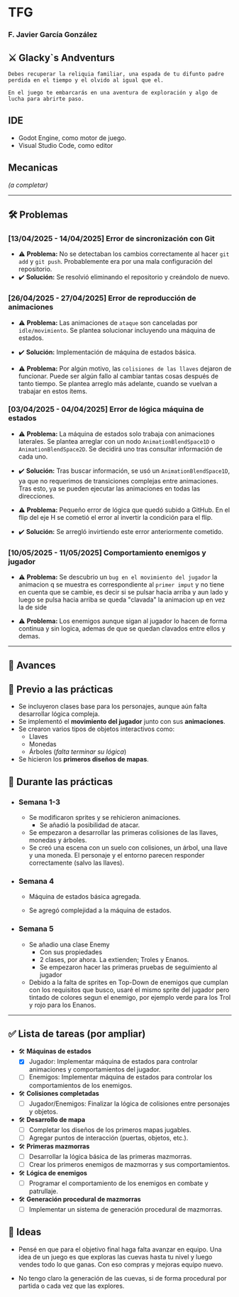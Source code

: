 # TFG

### F. Javier García González

## ⚔️ Glacky`s Andventurs

    Debes recuperar la reliquia familiar, una espada de tu difunto padre
    perdida en el tiempo y el olvido al igual que el.

    En el juego te embarcarás en una aventura de exploración y algo de lucha para abrirte paso.

## IDE

- Godot Engine, como motor de juego.
- Visual Studio Code, como editor

## Mecanicas

_(a completar)_

---

## 🛠️ Problemas

### [13/04/2025 - 14/04/2025] Error de sincronización con Git

- ⚠️ **Problema:** No se detectaban los cambios correctamente al hacer `git add` y `git push`.
  Probablemente era por una mala configuración del repositorio.
- ✔️ **Solución:** Se resolvió eliminando el repositorio y creándolo de nuevo.

### [26/04/2025 - 27/04/2025] Error de reproducción de animaciones

- ⚠️ **Problema:** Las animaciones de `ataque` son canceladas por `idle/movimiento`. Se plantea solucionar incluyendo una máquina de estados.
- ✔️ **Solución:** Implementación de máquina de estados básica.

- ⚠️ **Problema:** Por algún motivo, las `colisiones de las llaves` dejaron de funcionar. Puede ser algún fallo al cambiar tantas cosas después de tanto tiempo. Se plantea arreglo más adelante, cuando se vuelvan a trabajar en estos ítems.

### [03/04/2025 - 04/04/2025] Error de lógica máquina de estados

- ⚠️ **Problema:** La máquina de estados solo trabaja con animaciones laterales. Se plantea arreglar con un nodo `AnimationBlendSpace1D` o `AnimationBlendSpace2D`. Se decidirá uno tras consultar información de cada uno.
- ✔️ **Solución:** Tras buscar información, se usó un `AnimationBlendSpace1D`, ya que no requerimos de transiciones complejas entre animaciones. Tras esto, ya se pueden ejecutar las animaciones en todas las direcciones.

- ⚠️ **Problema:** Pequeño error de lógica que quedó subido a GitHub. En el flip del eje H se cometió el error al invertir la condición para el flip.
- ✔️ **Solución:** Se arregló invirtiendo este error anteriormente cometido.

### [10/05/2025 - 11/05/2025] Comportamiento enemigos y jugador

- ⚠️ **Problema:** Se descubrio un `bug en el movimiento del jugador` la animacion q se muestra es correspondiente al `primer imput` y no tiene en cuenta que se cambie, es decir si se pulsar hacia arriba y aun lado y luego se pulsa hacia arriba se queda "clavada" la animacion up en vez la de side

- ⚠️ **Problema:** Los enemigos aunque sigan al jugador lo hacen de forma continua y sin logica, ademas de que se quedan clavados entre ellos y demas.

---

## 🚀 Avances

## 🔹 Previo a las prácticas

- Se incluyeron clases base para los personajes, aunque aún falta desarrollar lógica compleja.
- Se implementó el **movimiento del jugador** junto con sus **animaciones**.
- Se crearon varios tipos de objetos interactivos como:
  - Llaves
  - Monedas
  - Árboles
  (_falta terminar su lógica_)
- Se hicieron los **primeros diseños de mapas**.

## 🔹 Durante las prácticas

- ### Semana 1-3

  - Se modificaron sprites y se rehicieron animaciones.
    - Se añadió la posibilidad de atacar.
  - Se empezaron a desarrollar las primeras colisiones de las llaves, monedas y árboles.
  - Se creó una escena con un suelo con colisiones, un árbol, una llave y una moneda. El personaje y el entorno parecen responder correctamente (salvo las llaves).

- ### Semana 4

  - Máquina de estados básica agregada.

  - Se agregó complejidad a la máquina de estados.

- ### Semana 5

  - Se añadio una clase Enemy
    - Con sus propiedades
    - 2 clases, por ahora. La extienden; Troles y Enanos.
    - Se empezaron hacer las primeras pruebas de seguimiento al jugador
  - Debido a la falta de sprites en Top-Down de enemigos que cumplan con los requisitos que busco, usaré el mismo sprite del jugador pero tintado de colores segun el enemigo, por ejemplo verde para los Trol y rojo para los Enanos.

---

## ✅ Lista de tareas (por ampliar)

- 🛠️ **Máquinas de estados**
  - [x] Jugador: Implementar máquina de estados para controlar animaciones y comportamientos del jugador.
  - [ ] Enemigos: Implementar máquina de estados para controlar los comportamientos de los enemigos.

- 🛠️ **Colisiones completadas**
  - [ ] Jugador/Enemigos: Finalizar la lógica de colisiones entre personajes y objetos.

- 🛠️ **Desarrollo de mapa**
  - [ ] Completar los diseños de los primeros mapas jugables.
  - [ ] Agregar puntos de interacción (puertas, objetos, etc.).

- 🛠️ **Primeras mazmorras**
  - [ ] Desarrollar la lógica básica de las primeras mazmorras.
  - [ ] Crear los primeros enemigos de mazmorras y sus comportamientos.

- 🛠️ **Lógica de enemigos**
  - [ ] Programar el comportamiento de los enemigos en combate y patrullaje.

- 🛠️ **Generación procedural de mazmorras**
  - [ ] Implementar un sistema de generación procedural de mazmorras.

## 🧠 Ideas

- Pensé en que para el objetivo final haga falta avanzar en equipo. Una idea de un juego es que exploras las cuevas hasta tu nivel y luego vendes todo lo que ganas. Con eso compras y mejoras equipo nuevo.

- No tengo claro la generación de las cuevas, si de forma procedural por partida o cada vez que las explores.

